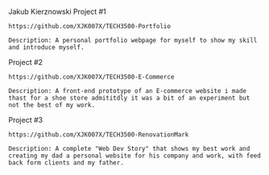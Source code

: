 Jakub Kierznowski
Project #1

    https://github.com/XJK007X/TECH3500-Portfolio

    Description: A personal portfolio webpage for myself to show my skill and introduce myself. 

Project #2

    https://github.com/XJK007X/TECH3500-E-Commerce

    Description: A front-end prototype of an E-commerce website i made thast for a shoe store admititdly it was a bit of an experiment but not the best of my work.

Project #3

    https://github.com/XJK007X/TECH3500-RenovationMark

    Description: A complete "Web Dev Story" that shows my best work and creating my dad a personal website for his company and work, with feed back form clients and my father. 
